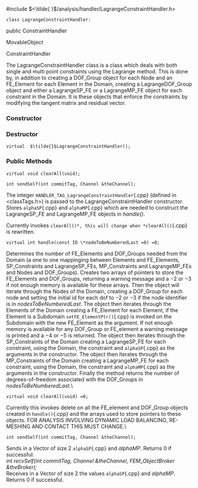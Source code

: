\
#include $<\tilde{
}$/analysis/handler/LagrangeConstraintHandler.h$>$

```{.cpp}
class LagrangeConstraintHandler:
```
 public ConstraintHandler


MovableObject

ConstraintHandler

The LagrangeConstraintHandler class is a class which deals with both
single and multi point constraints using the Lagrange method. This is
done by, in addition to creating a DOF_Group object for each Node and an
FE_Element for each Element in the Domain, creating a LagrangeDOF_Group
object and either a LagrangeSP_FE or a LagrangeMP_FE object for each
constraint in the Domain. It is these objects that enforce the
constraints by modifying the tangent matrix and residual vector.
### Constructor


### Destructor


```{.cpp}
virtual  $\tilde{}$LagrangeConstraintHandler();
```

### Public Methods



```{.cpp}
virtual void clearAll(void);
```


```{.cpp}
int sendSelf(int commitTag, Channel &theChannel);
```




The integer `HANDLER_TAG_LagrangeConstraintHandler`{.cpp} (defined in
$<$classTags.h$>$) is passed to the LagrangeConstraintHandler
constructor. Stores `alphaSP`{.cpp} and `alphaMP`{.cpp} which are needed to
construct the LagrangeSP_FE and LagrangeMP_FE objects in *handle()*.

Currently invokes `clearAll()*, this will change when *clearAll()`{.cpp} is
rewritten.

```{.cpp}
virtual int handle(const ID \*nodeToBeNumberedLast =0) =0;
```


Determines the number of FE_Elements and DOF_Groups needed from the
Domain (a one to one mappinging between Elements and FE_Elements,
SP_Constraints and LagrangeSP_FEs, MP_Constraints and LagrangeMP_FEs and
Nodes and DOF_Groups). Creates two arrays of pointers to store the
FE_Elements and DOF_Groups, returning a warning message and a $-2$ or
$-3$ if not enough memory is available for these arrays. Then the object
will iterate through the Nodes of the Domain, creating a DOF_Group for
each node and setting the initial id for each dof to $-2$ or $-3$ if the
node identifier is in *nodesToBeNumberedLast*. The object then iterates
through the Elements of the Domain creating a FE_Element for each
Element, if the Element is a Subdomain `setFE_ElementPtr()`{.cpp} is invoked
on the Subdomain with the new FE_Element as the argument. If not enough
memory is available for any DOF_Group or FE_element a warning message is
printed and a $-4$ or $-5$ is returned. The object then iterates through
the SP_Constraints of the Domain creating a LagrangeSP_FE for each
constraint, using the Domain, the constraint and `alphaSP`{.cpp} as the
arguments in the constructor. The object then iterates through the
MP_Constraints of the Domain creating a LagrangeMP_FE for each
constraint, using the Domain, the constraint and `alphaMP`{.cpp} as the
arguments in the constructor. Finally the method returns the number of
degrees-of-freedom associated with the DOF_Groups in
*nodesToBeNumberedLast*.\

```{.cpp}
virtual void clearAll(void) =0;
```

Currently this invokes delete on all the FE_element and DOF_Group
objects created in `handle()`{.cpp} and the arrays used to store pointers to
these objects. FOR ANALYSIS INVOLVING DYNAMIC LOAD BALANCING, RE-MESHING
AND CONTACT THIS MUST CHANGE.\

```{.cpp}
int sendSelf(int commitTag, Channel &theChannel);
```

Sends in a Vector of size 2 `alphaSP`{.cpp} and *alphaMP*. Returns $0$ if
successful.\
*int recvSelf(int commitTag, Channel &theChannel, FEM_ObjectBroker
&theBroker);* \
Receives in a Vector of size 2 the values `alphaSP`{.cpp} and *alphaMP*.
Returns $0$ if successful.
